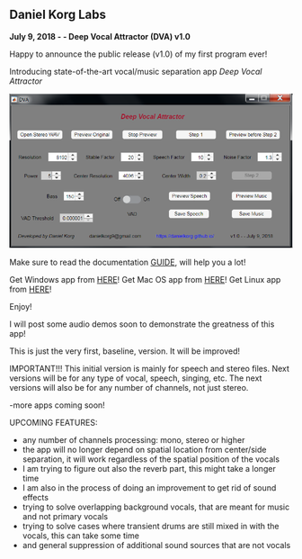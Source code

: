 ## Daniel Korg Labs
**July 9, 2018 - - Deep Vocal Attractor (DVA) v1.0**

Happy to announce the public release (v1.0) of my first program ever!

Introducing state-of-the-art vocal/music separation app *Deep Vocal Attractor*

![DVA](https://raw.githubusercontent.com/danielkorg/danielkorg.github.io/master/currentDVA.png)

Make sure to read the documentation [GUIDE](https://raw.githubusercontent.com/danielkorg/danielkorg.github.io/master/GUIDE.txt), will help you a lot!

Get Windows app from [HERE](https://github.com/danielkorg/danielkorg.github.io/raw/master/DVA.zip)!
Get Mac OS app from [HERE](https://github.com/danielkorg/danielkorg.github.io/raw/master/DVAmac.zip)!
Get Linux app from [HERE](https://github.com/danielkorg/danielkorg.github.io/raw/master/DVAlinux.zip)!

Enjoy!

I will post some audio demos soon to demonstrate the greatness of this app!

This is just the very first, baseline, version. It will be improved!

IMPORTANT!!! This initial version is mainly for speech and stereo files. Next versions will be for any type of vocal, speech, singing, etc. The next versions will also be for any number of channels, not just stereo.

-more apps coming soon!

UPCOMING FEATURES:

- any number of channels processing: mono, stereo or higher
- the app will no longer depend on spatial location from center/side separation, it will work regardless of the spatial position of the vocals
- I am trying to figure out also the reverb part, this might take a longer time
- I am also in the process of doing an improvement to get rid of sound effects
- trying to solve overlapping background vocals, that are meant for music and not primary vocals
- trying to solve cases where transient drums are still mixed in with the vocals, this can take some time
- and general suppression of additional sound sources that are not vocals
